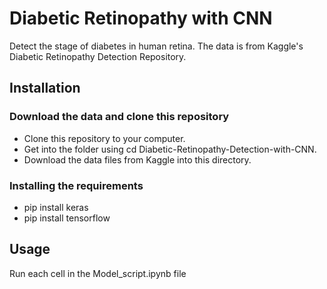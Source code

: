 # Diabetic Retinopathy with CNN
Detect the stage of diabetes in human retina. The data is from Kaggle's Diabetic Retinopathy Detection Repository.
## Installation
### Download the data and clone this repository
* Clone this repository to your computer.
* Get into the folder using cd Diabetic-Retinopathy-Detection-with-CNN.
* Download the data files from Kaggle into this directory.
### Installing the requirements
* pip install keras
* pip install tensorflow
## Usage
Run each cell in the Model_script.ipynb file
